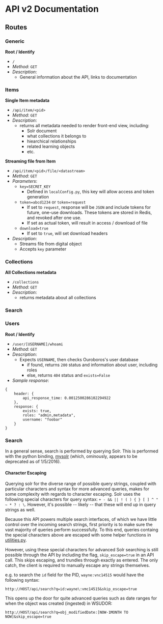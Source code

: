 # API v2 Documentation

## Routes

### Generic

**Root / Identify**<br>
  * `/`
  * *Method*: `GET`
  * *Description*:
    * General information about the API, links to documentation

### Items

**Single Item metadata**<br>
  * `/api/item/<pid>`
  * *Method*: `GET`
  * *Description*:
    * returns all metadata needed to render front-end view, including:
      * Solr document
      * what collections it belongs to
      * hiearchical relationships
      * related learning objects
      * etc.

**Streaming file from Item**

  * `/api/item/<pid>/file/<datastream>`
  * *Method*: `GET`
  * *Parameters*:
    * `key=SECRET_KEY`
      * Defined in `localConfig.py`, this key will allow access and token generation
    * `token=abcd1234` or `token=request`
      * If set to `request`, response will be `JSON` and include tokens for future, one-use downloads.  These tokens are stored in Redis, and revoked after one use.
      * If set as actual token, will result in access / download of file
    * `download=true`
      * If set to `true`, will set download headers
  * *Description*:
    * Streams file from digital object
    * Accepts `key` parameter

### Collections

**All Collections metadata**<br>
  * `/collections`
  * *Method*: `GET`
  * *Description*:
    * returns metadata about all collections

### Search

### Users

**Root / Identify**<br>
  * `/user/[USERNAME]/whoami`
  * *Method*: `GET`
  * *Description*:
    * Expects `USERNAME`, then checks Ouroboros's user database
      * if found, returns `200` status and information about user, including roles
      * else, returns `404` status and `exists=False`
  * *Sample response*:<br>
```
{
    header: {
        api_response_time: 0.0012500286102294922
    },
    response: {
        exists: true,
        roles: "admin,metadata",
        username: "foobar"
    }
}
```

### Search

In a general sense, search is performed by querying Solr.  This is performed with the python binding, [mysolr](https://pypi.python.org/pypi/mysolr/) (which, ominously, appears to be deprecated as of 1/5/2016).

#### Character Escaping

Querying solr for the diverse range of possible query strings, coupled with particular characters and syntax for more advanced queries, makes for some complexity with regards to character escaping.  Solr uses the following special characters for query syntax: `+ - && || ! ( ) { } [ ] ^ " ~ * ? : \`.  However, it's possible -- likely -- that these will end up in query strings as well.

Because this API powers multiple search interfaces, of which we have little control over the incoming search strings, first priority is to make sure the vast majority of queries perform successfully.  To this end, queries containg the special characters above are escaped with some helper functions in [utilities.py](utilities.py).

However, using these special characters for advanced Solr searching is still possible through the API by including the flag, `skip_escape=true` in an API call.  This skips escaping, and trundles through exactly as entered.  The only catch, the client is required to manually escape any strings themselves.

e.g. to search the `id` field for the PID, `wayne:vnc14515` would have the following syntax:

```
http://HOST/api/search?q=id:wayne\:vmc14515&skip_escape=true
```

This opens up the door for quite advanced queries such as date ranges for when the object was created (ingested) in WSUDOR:

```
http://HOST/api/search?q=obj_modifiedDate:[NOW-1MONTH TO NOW]&skip_escape=true
```


















